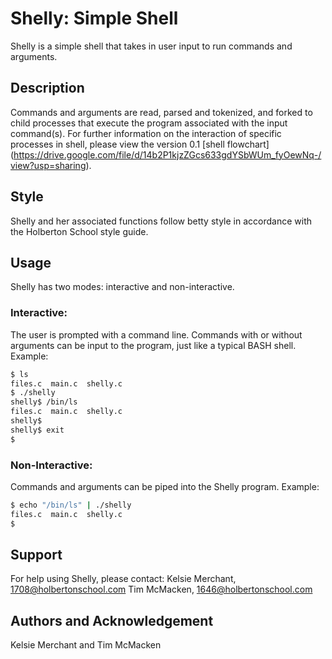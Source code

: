 # Shelly: Simple Shell
Shelly is a simple shell that takes in user input to run commands and arguments.

## Description
Commands and arguments are read, parsed and tokenized, and forked to child processes that execute the program associated with the input command(s). For further information on the interaction of specific processes in shell, please view the version 0.1 [shell flowchart] (https://drive.google.com/file/d/14b2P1kjzZGcs633gdYSbWUm_fyOewNq-/view?usp=sharing).

## Style
Shelly and her associated functions follow betty style in accordance with the Holberton School style guide.

## Usage
Shelly has two modes: interactive and non-interactive.
### Interactive:
The user is prompted with a command line.  Commands with or without arguments can be input to the program, just like a typical BASH shell.
Example:
```bash
$ ls
files.c  main.c  shelly.c
$ ./shelly
shelly$ /bin/ls
files.c  main.c  shelly.c
shelly$
shelly$ exit
$
```

### Non-Interactive:
Commands and arguments can be piped into the Shelly program.
Example:
```bash
$ echo "/bin/ls" | ./shelly
files.c  main.c  shelly.c
$
```

## Support
For help using Shelly, please contact:
Kelsie Merchant, 1708@holbertonschool.com
Tim McMacken, 1646@holbertonschool.com

## Authors and Acknowledgement
Kelsie Merchant and Tim McMacken
